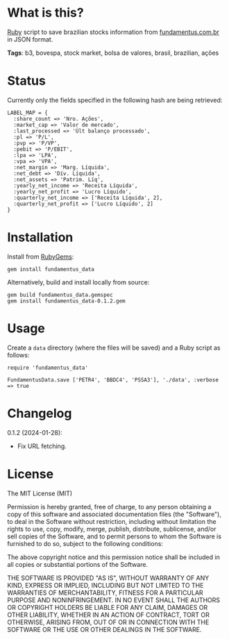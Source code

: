 # What is this?

[Ruby](https://www.ruby-lang.org/) script to save brazilian stocks information from [fundamentus.com.br](http://www.fundamentus.com.br) in JSON format.

**Tags**: b3, bovespa, stock market, bolsa de valores, brasil, brazilian, ações

# Status

Currently only the fields specified in the following hash are being retrieved:

    LABEL_MAP = {
      :share_count => 'Nro. Ações',
      :market_cap => 'Valor de mercado',
      :last_processed => 'Últ balanço processado',
      :pl => 'P/L',
      :pvp => 'P/VP',
      :pebit => 'P/EBIT',
      :lpa => 'LPA',
      :vpa => 'VPA',
      :net_margin => 'Marg. Líquida',
      :net_debt => 'Dív. Líquida',
      :net_assets => 'Patrim. Líq',
      :yearly_net_income => 'Receita Líquida',
      :yearly_net_profit => 'Lucro Líquido',
      :quarterly_net_income => ['Receita Líquida', 2],
      :quarterly_net_profit => ['Lucro Líquido', 2]
    }

# Installation

Install from [RubyGems](https://rubygems.org/gems/fundamentus_data):

```
gem install fundamentus_data
```

Alternatively, build and install locally from source:

```
gem build fundamentus_data.gemspec
gem install fundamentus_data-0.1.2.gem
```

# Usage

Create a `data` directory (where the files will be saved) and a Ruby script as follows:

```
require 'fundamentus_data'

FundamentusData.save ['PETR4', 'BBDC4', 'PSSA3'], './data', :verbose => true
```

# Changelog

0.1.2 (2024-01-28):
- Fix URL fetching.

# License

The MIT License (MIT)

Permission is hereby granted, free of charge, to any person obtaining a copy
of this software and associated documentation files (the "Software"), to deal
in the Software without restriction, including without limitation the rights
to use, copy, modify, merge, publish, distribute, sublicense, and/or sell
copies of the Software, and to permit persons to whom the Software is
furnished to do so, subject to the following conditions:

The above copyright notice and this permission notice shall be included in all
copies or substantial portions of the Software.

THE SOFTWARE IS PROVIDED "AS IS", WITHOUT WARRANTY OF ANY KIND, EXPRESS OR
IMPLIED, INCLUDING BUT NOT LIMITED TO THE WARRANTIES OF MERCHANTABILITY,
FITNESS FOR A PARTICULAR PURPOSE AND NONINFRINGEMENT. IN NO EVENT SHALL THE
AUTHORS OR COPYRIGHT HOLDERS BE LIABLE FOR ANY CLAIM, DAMAGES OR OTHER
LIABILITY, WHETHER IN AN ACTION OF CONTRACT, TORT OR OTHERWISE, ARISING FROM,
OUT OF OR IN CONNECTION WITH THE SOFTWARE OR THE USE OR OTHER DEALINGS IN THE
SOFTWARE.

